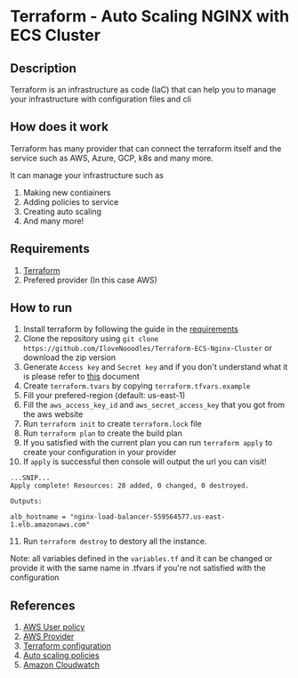 # Terraform - Auto Scaling NGINX with ECS Cluster

## Description

Terraform is an infrastructure as code (IaC) that can help you to manage your infrastructure with configuration files and cli

## How does it work

Terraform has many provider that can connect the terraform itself and the service such as AWS, Azure, GCP, k8s and many more.

It can manage your infrastructure such as

1. Making new contiainers
2. Adding policies to service
3. Creating auto scaling
4. And many more!

## Requirements

1. [Terraform](https://developer.hashicorp.com/terraform/tutorials/aws-get-started/install-cli)
2. Prefered provider (In this case AWS)

## How to run

1. Install terraform by following the guide in the [requirements](#requirements)
2. Clone the repository using `git clone https://github.com/IloveNooodles/Terraform-ECS-Nginx-Cluster` or download the zip version
3. Generate `Access key` and `Secret key` and if you don't understand what it is please refer to [this](https://aws.amazon.com/premiumsupport/knowledge-center/create-access-key/) document
4. Create `terraform.tvars` by copying `terraform.tfvars.example`
5. Fill your prefered-region (default: us-east-1)
6. Fill the `aws_access_key_id` and `aws_secret_access_key` that you got from the aws website
7. Run `terraform init` to create `terraform.lock` file
8. Run `terraform plan` to create the build plan
9. If you satisfied with the current plan you can run `terraform apply` to create your configuration in your provider
10. If `apply` is successful then console will output the url you can visit!

```
...SNIP...
Apply complete! Resources: 28 added, 0 changed, 0 destroyed.

Outputs:

alb_hostname = "nginx-load-balancer-559564577.us-east-1.elb.amazonaws.com"
```

11. Run `terraform destroy` to destory all the instance.

Note: all variables defined in the `variables.tf` and it can be changed or provide it with the same name in .tfvars if you're not satisfied with the configuration

## References

1. [AWS User policy](https://docs.aws.amazon.com/polly/latest/dg/setting-up.html)
2. [AWS Provider](https://registry.terraform.io/providers/hashicorp/aws/latest/docs)
3. [Terraform configuration](https://developer.hashicorp.com/terraform/language)
4. [Auto scaling policies](https://docs.aws.amazon.com/autoscaling/ec2/userguide/as-scaling-simple-step.html)
5. [Amazon Cloudwatch](https://docs.aws.amazon.com/AmazonCloudWatch/latest/monitoring/AlarmThatSendsEmail.html)
